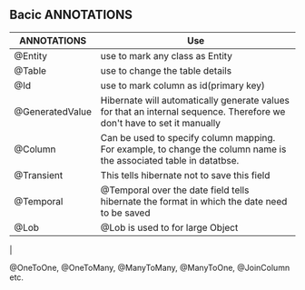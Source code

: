 
## Bacic ANNOTATIONS

| ANNOTATIONS                      |Use                        |
|-------------------------------|----------------|
|@Entity	|use to mark any class as Entity    |        
|@Table         |use to change the table details            |
|@Id        |use to mark column as id(primary key)|
|@GeneratedValue    |Hibernate will automatically generate values for that an internal sequence. Therefore we don't have to set it manually|
|@Column      |Can be used to specify column mapping. For example, to change the column name is the associated table in datatbse.|
|@Transient	|This tells hibernate not to save this field|
|@Temporal  |@Temporal over the date field tells hibernate the format in which the date need to be saved|
|@Lob       |@Lob is used to for large Object|
|

@OneToOne, @OneToMany, @ManyToMany, @ManyToOne, @JoinColumn etc.

